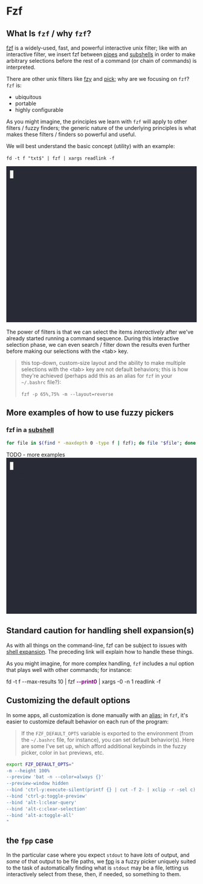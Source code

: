 # Fzf

## What Is `fzf` / why `fzf`?

[fzf](https://github.com/junegunn/fzf) is a widely-used, fast, and powerful interactive unix filter; like with an interactive filter, we insert fzf between [pipes](pipes.md) and [subshells](subshells.md) in order to make arbitrary selections before the rest of a command (or chain of commands) is interpreted.

There are other unix filters like [fzy](https://github.com/jhawthorn/fzy) and [pick](https://github.com/mptre/pick); why are we focusing on `fzf`? `fzf` is:

- ubiquitous
- portable
- highly configurable

As you might imagine, the principles we learn with `fzf` will apply to other filters / fuzzy finders; the generic nature of the underlying principles is what makes these filters / finders so powerful and useful.

We will best understand the basic concept (utility) with an example:

`fd -t f "txt$" | fzf | xargs readlink -f`

![fzf-first-example](../assets/fzf-first-example.gif)

The power of filters is that we can select the items *interactively* after we've already started running a command sequence. During this interactive selection phase, we can even search / filter down the results even further before making our selections with the \<tab\> key.

> this top-down, custom-size layout and the ability to make multiple selections with the \<tab\> key are not default behaviors; this is how they're achieved (perhaps add this as an alias for `fzf` in your `~/.bashrc` file?):
>
> `fzf -p 65%,75% -m --layout=reverse`

## More examples of how to use fuzzy pickers

### fzf in a [subshell](subshells.md)

```bash
for file in $(find * -maxdepth 0 -type f | fzf); do file "$file"; done
```

TODO - more examples
![fzf-in-subshell](../assets/fzf-in-subshell.gif)

## Standard caution for handling shell expansion(s)

As with all things on the command-line, fzf can be subject to issues with [shell expansion](anatomy-of-problematic-shell-expanions-and-how-to-deal-with-them.md#handling-problematic-shell-expansions). The preceding link will explain how to handle these things.

As you might imagine, for more complex handling, `fzf` includes a nul option that plays well with other commands; for instance:

fd -t f --max-results 10 | fzf <span style="color: purple; font-weight: bold">--print0</span> | xargs -0 -n 1 readlink -f

## Customizing the default options

In some apps, all customization is done manually with an [alias](aliases-and-shell-functions.md#aliases); in `fzf`, it's easier to customize default behavior on each run of the program:

> If the `FZF_DEFAULT_OPTS` variable is exported to the environment (from the `~/.bashrc` file, for instance), you can set default behavior(s). Here are some I've set up, which afford additional keybinds in the fuzzy picker, color in `bat` previews, etc.

```bash
export FZF_DEFAULT_OPTS="
-m --height 100%
--preview 'bat -n --color=always {}'
--preview-window hidden
--bind 'ctrl-y:execute-silent(printf {} | cut -f 2- | xclip -r -sel c)'
--bind 'ctrl-p:toggle-preview'
--bind 'alt-l:clear-query'
--bind 'alt-c:clear-selection'
--bind 'alt-a:toggle-all'
"
```

## the `fpp` case

In the particular case where you expect `stdout` to have *lots* of output, and *some* of that output to be file paths, we [fpp](fpp.md) is a fuzzy picker uniquely suited to the task of automatically finding what is `stdout` may be a file, letting us interactively select from these, then, if needed, so something to them.